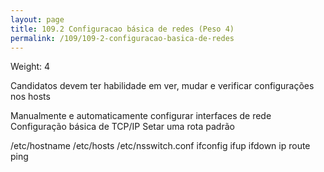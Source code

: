 ```yaml
---
layout: page
title: 109.2 Configuracao básica de redes (Peso 4)
permalink: /109/109-2-configuracao-basica-de-redes
---
```


Weight: 4

Candidatos devem ter habilidade em ver, mudar e verificar configurações nos hosts


Manualmente e automaticamente configurar interfaces de rede
Configuração básica de TCP/IP
Setar uma rota padrão

/etc/hostname
/etc/hosts
/etc/nsswitch.conf
ifconfig
ifup
ifdown
ip
route
ping